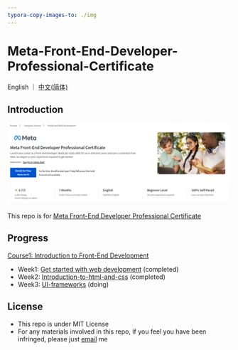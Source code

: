 ```yaml
---
typora-copy-images-to: ./img
---
```


# Meta-Front-End-Developer-Professional-Certificate

English ｜ [中文(简体)](README-CN.md)

## Introduction

![Screenshot 2023-01-28 220150](img/Screenshot%202023-01-28%20220150.png)

This repo is for <a href="https://www.coursera.org/professional-certificates/meta-front-end-developer">Meta Front-End Developer Professional Certificate</a>



## Progress

<a href="https://www.coursera.org/learn/introduction-to-front-end-development?specialization=meta-front-end-developer">Course1: Introduction to Front-End Development</a>

- Week1: <a href="https://github.com/ascendho/Meta-Front-End-Developer-Professional-Certificate/tree/master/C1-Introduction%20to%20Front-End%20Development/Week1-%20Get%20started%20with%20web%20development">Get started with web development</a> (completed)
- Week2: <a href="https://github.com/ascendho/Meta-Front-End-Developer-Professional-Certificate/tree/master/C1-Introduction%20to%20Front-End%20Development/Week2%20-%20Introduction-to-html-and-css">Introduction-to-html-and-css</a> (completed)
- Week3: <a href="">UI-frameworks</a> (doing)



## License

- This repo is under MIT License
- For any materials involved in this repo, if you feel you have been infringed, please just <a href="mailto:ascendho@outlook.com">email</a> me

